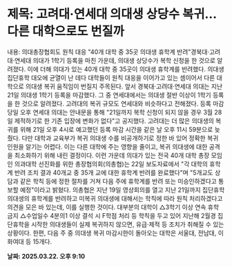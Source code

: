 # **제목: 고려대·연세대 의대생 상당수 복귀…다른 대학으로도 번질까**

  내용: 의대총장협회도 원칙 대응 "40개 대학 중 35곳 의대생 휴학계 반려"경북대·고려대·연세대 의대가 1학기 등록을 마친 가운데, 의대생 상당수가 복학 신청을 한 것으로 알려졌다. 이에 더해 의대가 있는 40개 대학 중 35곳이 의대생 휴학계를 반려했다. 의대생 집단휴학 대오에 균열이 난 데다 대학들이 원칙 대응을 이어가고 있는 셈이어서 다른 대학으로 의대생 복귀 움직임이 번질지 주목된다. 앞서 경북대·고려대·연세대 의대는 지난 21일 의대생 1학기 등록을 마감했다. 그 중 연세대에서는 의대생 절반 이상이 1학기 등록을 한 것으로 알려졌다. 고려대의 복귀 규모도 연세대와 비슷하다고 전해졌다. 등록 마감 당일 오후 연세대 의대는 안내문을 통해 "21일까지 복학 신청이 되지 않을 경우 3월 28일 제적하기로 한 기존 입장에 변화가 없다"고 공지했다. 고려대는 더 많은 의대생의 복귀를 위해 21일 오후 4시로 예고했던 등록 마감 시간을 같은 날 오후 11시 59분으로 늦췄다. 다만 대학과 교육부가 복귀 의대생 수를 비공개하기로 정한 바 있어 정확한 복귀 인원을 알기는 어렵다. 이는 다른 대학에 주는 영향을 줄이고, 복귀 의대생에 대한 공격을 최소화하기 위해 내린 결정이다. 이런 가운데 의대가 있는 전국 40개 대학 총장 모임인 의과대학 선진화를 위한 총장협의회(의총협)는 22일 보도자료에서 "각 대학의 휴학계 반려 조치 결과 40개교 중 35개 교에 대한 휴학계 반려를 완료했다"며 "5개교도 상담과 같은 학칙 등에 정한 절차를 거쳐 다음 주에 휴학계를 반려 또는 미승인하겠다고 통보할 예정"이라고 밝혔다. 의총협은 지난 19일 영상회의를 열고 지난 21일까지 집단휴학 의대생의 휴학계를 반려하고 미복귀 의대생에 대해서는 학칙에 따라 원칙 처리하겠다고 의견을 모은 바 있는데, 이를 실행한 것이다. 대부분의 대학이 △3학기 이상 연속 휴학 금지 △수업일수 4분의1 이상 결석 시 F학점 처리 등 학칙을 두고 있어 지난해 2월경 집단휴학을 시작한 의대생들이 실제 복귀하지 않으면, 유급·제적 등 조치가 취해질 수 있는 상황이다. 한편, 다음 주 중 의대생 복귀 마감시한이 돌아오는 대학은 서울대, 전남대, 이화여대 등 15개다.

  **날짜: 2025.03.22. 오후 9:10**